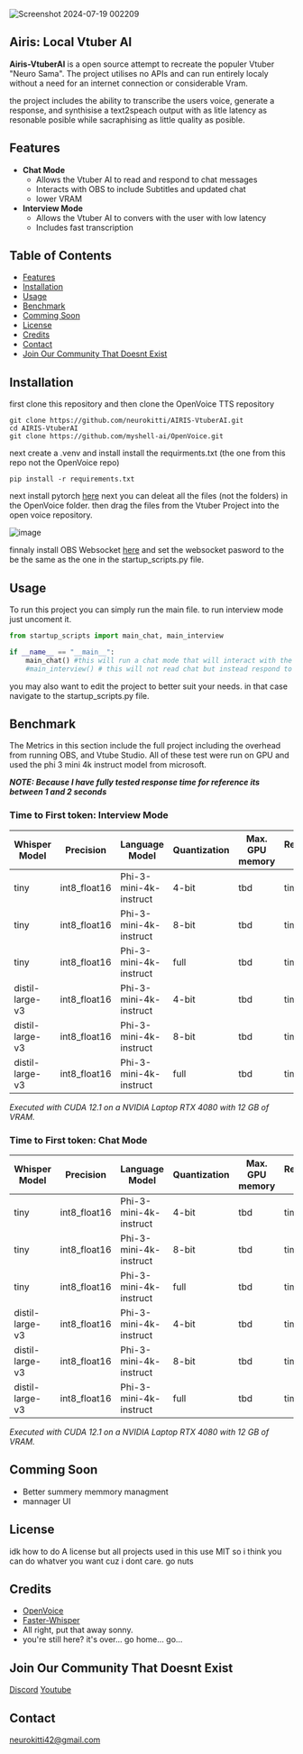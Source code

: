 ![Screenshot 2024-07-19 002209](https://github.com/user-attachments/assets/ff1739da-5b37-4bb4-8c7b-20c66e8dd193)

## Airis: Local Vtuber AI 
**Airis-VtuberAI** is a open source attempt to recreate the populer Vtuber "Neuro Sama". The project utilises no APIs and can run entirely localy without a need for an internet connection or considerable Vram.

the project includes the ability to transcribe the users voice, generate a response, and synthisise a text2speach output with as litle latency as resonable posible while sacraphising as little quality as posible. 

## Features
- **Chat Mode**
  - Allows the Vtuber AI to read and respond to chat messages
  - Interacts with OBS to include Subtitles and updated chat
  - lower VRAM
- **Interview Mode**
  - Allows the Vtuber AI to convers with the user with low latency
  - Includes fast transcription

## Table of Contents
- [Features](#features)
- [Installation](#installation)
- [Usage](#usage)
- [Benchmark](#benchmark)
- [Comming Soon](#license)
- [License](#license)
- [Credits](#credits)
- [Contact](#contact)
- [Join Our Community That Doesnt Exist](#Join-Our-Community-That-Doesnt-Exist)

## Installation
first clone this repository and then clone the OpenVoice TTS repository
```
git clone https://github.com/neurokitti/AIRIS-VtuberAI.git
cd AIRIS-VtuberAI
git clone https://github.com/myshell-ai/OpenVoice.git
```
next create a .venv and install install the requirments.txt (the one from this repo not the OpenVoice repo)
```
pip install -r requirements.txt
```
next install pytorch [here](https://pytorch.org/get-started/locally/)
next you can deleat all the files (not the folders) in the OpenVoice folder. then drag the files from the Vtuber Project into the open voice repository. 

![image](https://github.com/user-attachments/assets/d664dea8-c887-42bf-bba2-f8689989aaf2)

finnaly install OBS Websocket [here](https://github.com/obsproject/obs-websocket/releases) and set the websocket pasword to the be the same as the one in the startup_scripts.py file. 

## Usage
To run this project you can simply run the main file. to run interview mode just uncoment it.
```python
from startup_scripts import main_chat, main_interview

if __name__ == "__main__":
    main_chat() #this will run a chat mode that will interact with the chat but will not respond to you
    #main_interview() # this will not read chat but instead respond to anyone on the stream over mic
```
you may also want to edit the project to better suit your needs. in that case navigate to the startup_scripts.py file.



## Benchmark
The Metrics in this section include the full project including the overhead from running OBS, and Vtube Studio. All of these test were run on GPU and used the phi 3 mini 4k instruct model from microsoft. 

***NOTE: Because I have fully tested response time for reference its between 1 and 2 seconds***

### Time to First token: Interview Mode
| Whisper Model | Precision | Language Model | Quantization | Max. GPU memory | Response Time |
| --- | --- | --- | --- | --- | --- |
| tiny | int8_float16 | Phi-3-mini-4k-instruct | 4-bit | tbd | time tbd |
| tiny | int8_float16 | Phi-3-mini-4k-instruct | 8-bit | tbd | time tbd |
| tiny | int8_float16 | Phi-3-mini-4k-instruct | full | tbd | time tbd |
| distil-large-v3 | int8_float16 | Phi-3-mini-4k-instruct | 4-bit | tbd | time tbd |
| distil-large-v3 | int8_float16 | Phi-3-mini-4k-instruct | 8-bit | tbd | time tbd |
| distil-large-v3 | int8_float16 | Phi-3-mini-4k-instruct | full | tbd | time tbd |

*Executed with CUDA 12.1 on a NVIDIA Laptop RTX 4080 with 12 GB of VRAM.*

### Time to First token: Chat Mode
| Whisper Model | Precision | Language Model | Quantization | Max. GPU memory | Response Time |
| --- | --- | --- | --- | --- | --- |
| tiny | int8_float16 | Phi-3-mini-4k-instruct | 4-bit | tbd | time tbd |
| tiny | int8_float16 | Phi-3-mini-4k-instruct | 8-bit | tbd | time tbd |
| tiny | int8_float16 | Phi-3-mini-4k-instruct | full | tbd | time tbd |
| distil-large-v3 | int8_float16 | Phi-3-mini-4k-instruct | 4-bit | tbd | time tbd |
| distil-large-v3 | int8_float16 | Phi-3-mini-4k-instruct | 8-bit | tbd | time tbd |
| distil-large-v3 | int8_float16 | Phi-3-mini-4k-instruct | full | tbd | time tbd |

*Executed with CUDA 12.1 on a NVIDIA Laptop RTX 4080 with 12 GB of VRAM.*
## Comming Soon
- Better summery memmory managment
- mannager UI
## License
idk how to do A license but all projects used in this use MIT so i think you can do whatver you want cuz i dont care. go nuts
## Credits
- [OpenVoice](https://github.com/myshell-ai/OpenVoice)
- [Faster-Whisper](https://github.com/SYSTRAN/faster-whisper)
- All right, put that away sonny.
- you're still here? it's over... go home... go...

## Join Our Community That Doesnt Exist
[Discord](https://discord.gg/gdV6XzNN) [Youtube](https://www.youtube.com/channel/UCcd3gZYX_qT9ew3b6kn_vsA)
## Contact
neurokitti42@gmail.com

